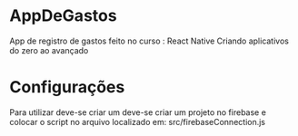 # AppDeGastos
App de registro de gastos feito no curso : React Native Criando aplicativos do zero ao avançado
# Configurações
Para utilizar deve-se criar um deve-se criar um projeto no firebase e colocar o script no arquivo localizado em: src/firebaseConnection.js
